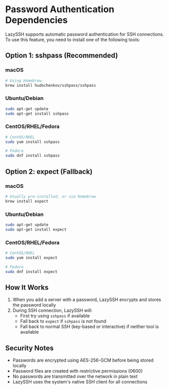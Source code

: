 # Password Authentication Dependencies

LazySSH supports automatic password authentication for SSH connections. To use this feature, you need to install one of the following tools:

## Option 1: sshpass (Recommended)

### macOS
```bash
# Using Homebrew
brew install hudochenkov/sshpass/sshpass
```

### Ubuntu/Debian
```bash
sudo apt-get update
sudo apt-get install sshpass
```

### CentOS/RHEL/Fedora
```bash
# CentOS/RHEL
sudo yum install sshpass

# Fedora
sudo dnf install sshpass
```

## Option 2: expect (Fallback)

### macOS
```bash
# Usually pre-installed, or via Homebrew
brew install expect
```

### Ubuntu/Debian
```bash
sudo apt-get update
sudo apt-get install expect
```

### CentOS/RHEL/Fedora
```bash
# CentOS/RHEL
sudo yum install expect

# Fedora
sudo dnf install expect
```

## How It Works

1. When you add a server with a password, LazySSH encrypts and stores the password locally
2. During SSH connection, LazySSH will:
   - First try using `sshpass` if available
   - Fall back to `expect` if `sshpass` is not found
   - Fall back to normal SSH (key-based or interactive) if neither tool is available

## Security Notes

- Passwords are encrypted using AES-256-GCM before being stored locally
- Password files are created with restrictive permissions (0600)
- No passwords are transmitted over the network in plain text
- LazySSH uses the system's native SSH client for all connections